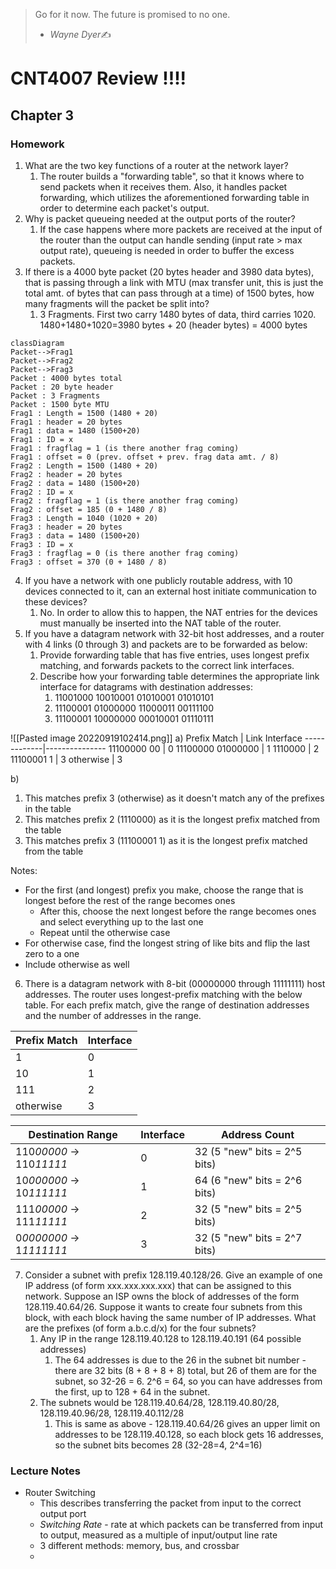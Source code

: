 > Go for it now. The future is promised to no one.
>
> - <cite>Wayne Dyer</cite>✍️

# CNT4007 Review !!!!
## Chapter 3
### Homework
1. What are the two key functions of a router at the network layer?
	1. The router builds a "forwarding table", so that it knows where to send packets when it receives them. Also, it handles packet forwarding, which utilizes the aforementioned forwarding table in order to determine each packet's output.
2. Why is packet queueing needed at the output ports of the router?
	1. If the case happens where more packets are received at the input of the router than the output can handle sending (input rate > max output rate), queueing is needed in order to buffer the excess packets.
3. If there is a 4000 byte packet (20 bytes header and 3980 data bytes), that is passing through a link with MTU (max transfer unit, this is just the total amt. of bytes that can pass through at a time) of 1500 bytes, how many fragments will the packet be split into?
	1. 3 Fragments. First two carry 1480 bytes of data, third carries 1020. 1480+1480+1020=3980 bytes + 20 (header bytes) = 4000 bytes
```mermaid
classDiagram
Packet-->Frag1
Packet-->Frag2
Packet-->Frag3
Packet : 4000 bytes total
Packet : 20 byte header
Packet : 3 Fragments
Packet : 1500 byte MTU
Frag1 : Length = 1500 (1480 + 20)
Frag1 : header = 20 bytes
Frag1 : data = 1480 (1500+20)
Frag1 : ID = x
Frag1 : fragflag = 1 (is there another frag coming)
Frag1 : offset = 0 (prev. offset + prev. frag data amt. / 8)
Frag2 : Length = 1500 (1480 + 20)
Frag2 : header = 20 bytes
Frag2 : data = 1480 (1500+20)
Frag2 : ID = x
Frag2 : fragflag = 1 (is there another frag coming) 
Frag2 : offset = 185 (0 + 1480 / 8)
Frag3 : Length = 1040 (1020 + 20)
Frag3 : header = 20 bytes
Frag3 : data = 1480 (1500+20)
Frag3 : ID = x
Frag3 : fragflag = 0 (is there another frag coming)
Frag3 : offset = 370 (0 + 1480 / 8)
```
4. If you have a network with one publicly routable address, with 10 devices connected to it, can an external host initiate communication to these devices? 
	1. No. In order to allow this to happen, the NAT entries for the devices must manually be inserted into the NAT table of the router.
5. If you have a datagram network with 32-bit host addresses, and a router with 4 links (0 through 3) and packets are to be forwarded as below:
	1. Provide forwarding table that has five entries, uses longest prefix matching, and forwards packets to the correct link interfaces. 
	2. Describe how your forwarding table determines the appropriate link interface for datagrams with destination addresses:
		1. 11001000 10010001 01010001 01010101 
		2. 11100001 01000000 11000011 00111100 
		3. 11100001 10000000 00010001 01110111

![[Pasted image 20220919102414.png]]
a)
Prefix Match | Link Interface
-------------|---------------
11100000 00 | 0
11100000 01000000 | 1
1110000 | 2
11100001 1 | 3
otherwise | 3

b)
1. This matches prefix 3 (otherwise) as it doesn't match any of the prefixes in the table
2. This matches prefix 2 (1110000) as it is the longest prefix matched from the table
3. This matches prefix 3 (11100001 1) as it is the longest prefix matched from the table

Notes:
- For the first (and longest) prefix you make, choose the range that is longest before the rest of the range becomes ones
	- After this, choose the next longest before the range becomes ones and select everything up to the last one
	- Repeat until the otherwise case
- For otherwise case, find the longest string of like bits and flip the last zero to a one
- Include otherwise as well

6. There is a datagram network with 8-bit (00000000 through 11111111) host addresses. The router uses longest-prefix matching with the below table. For each prefix match, give the range of destination addresses and the number of addresses in the range.

Prefix Match | Interface
-|-
1 | 0
10 | 1
111 | 2
otherwise | 3

Destination Range | Interface | Address Count
-|-|-
110*00000* -> 110*11111* | 0 | 32 (5 "new" bits = 2^5 bits)
10*000000* -> 10*111111* | 1 | 64 (6 "new" bits = 2^6 bits)
111*00000* -> 111*11111* | 2 | 32 (5 "new" bits = 2^5 bits)
0*0000000* -> 1*1111111* | 3 | 32 (5 "new" bits = 2^7 bits)

7. Consider a subnet with prefix 128.119.40.128/26. Give an example of one IP address (of form xxx.xxx.xxx.xxx) that can be assigned to this network. Suppose an ISP owns the block of addresses of the form 128.119.40.64/26. Suppose it wants to create four subnets from this block, with each block having the same number of IP addresses. What are the prefixes (of form a.b.c.d/x) for the four subnets?
	1. Any IP in the range 128.119.40.128 to 128.119.40.191 (64 possible addresses)
		1. The 64 addresses is due to the 26 in the subnet bit number - there are 32 bits (8 + 8 + 8 + 8) total, but 26 of them are for the subnet, so 32-26 = 6. 2^6 = 64, so you can have addresses from the first, up to 128 + 64 in the subnet. 
	2. The subnets would be 128.119.40.64/28, 128.119.40.80/28, 128.119.40.96/28, 128.119.40.112/28
		1. This is same as above - 128.119.40.64/26 gives an upper limit on addresses to be 128.119.40.128, so each block gets 16 addresses, so the subnet bits becomes 28 (32-28=4, 2^4=16)

### Lecture Notes

- Router Switching
	- This describes transferring the packet from input to the correct output port
	- *Switching Rate* - rate at which packets can be transferred from input to output, measured as a multiple of input/output line rate
	- 3 different methods: memory, bus, and crossbar
	- 
